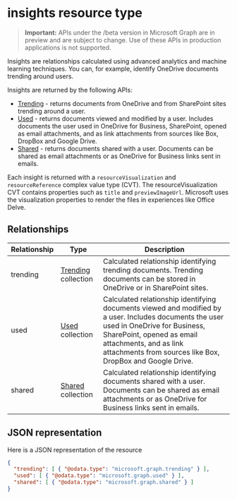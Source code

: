 # insights resource type

> **Important:** APIs under the /beta version in Microsoft Graph are in preview and are subject to change. Use of these APIs in production applications is not supported.

Insights are relationships calculated using advanced analytics and machine learning techniques. You can, for example, identify OneDrive documents trending around users.

Insights are returned by the following APIs:

- [Trending](insights_trending.md) - returns documents from OneDrive and from SharePoint sites trending around a user.
- [Used](insights_used.md) - returns documents viewed and modified by a user. Includes documents the user used in OneDrive for Business, SharePoint, opened as email attachments, and as link attachments from sources like Box, DropBox and Google Drive.
- [Shared](insights_shared.md) - returns documents shared with a user. Documents can be shared as email attachments or as OneDrive for Business links sent in emails.

Each insight is returned with a `resourceVisualization` and `resourceReference` complex value type (CVT). The resourceVisualization CVT contains properties such as `title` and `previewImageUrl`. Microsoft uses the visualization properties to render the files in experiences like Office Delve.

## Relationships

| Relationship      | Type          | Description  |
| ------------- |---------------| -------------|
| trending    	| [Trending](insights_trending.md) collection		| Calculated relationship identifying trending documents. Trending documents can be stored in OneDrive or in SharePoint sites.	 |
| used    	| [Used](insights_used.md) collection		| Calculated relationship identifying documents viewed and modified by a user. Includes documents the user used in OneDrive for Business, SharePoint, opened as email attachments, and as link attachments from sources like Box, DropBox and Google Drive.	 |
| shared    	| [Shared](insights_shared.md) collection		| Calculated relationship identifying documents shared with a user. Documents can be shared as email attachments or as OneDrive for Business links sent in emails.	 |

## JSON representation

Here is a JSON representation of the resource
```json
{
  "trending": [ { "@odata.type": "microsoft.graph.trending" } ],
  "used": [ { "@odata.type": "microsoft.graph.used" } ],
  "shared": [ { "@odata.type": "microsoft.graph.shared" } ]
}
```